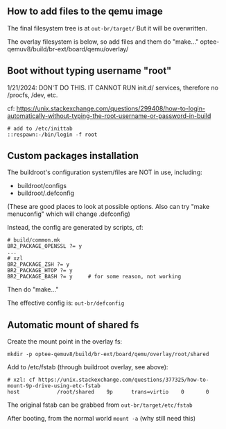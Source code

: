 ## How to add files to the qemu image

The final filesystem tree is at
``out-br/target/``
But it will be overwritten. 

The overlay filesystem is below, so add files and them do "make..."
optee-qemuv8/build/br-ext/board/qemu/overlay/


## Boot without typing username "root"
1/21/2024: DON'T DO THIS. IT CANNOT RUN init.d/ services, therefore no /procfs, /dev, etc.

cf: https://unix.stackexchange.com/questions/299408/how-to-login-automatically-without-typing-the-root-username-or-password-in-build

```
# add to /etc/inittab
::respawn:-/bin/login -f root
```

## Custom packages installation
The buildroot's configuration system/files are NOT in use, including: 

* buildroot/configs
* buildroot/.defconfig

(These are good places to look at possible options. Also can try "make menuconfig" which will change .defconfig)

Instead, the config are generated by scripts, cf: 

```
# build/common.mk
BR2_PACKAGE_OPENSSL ?= y
...
# xzl
BR2_PACKAGE_ZSH ?= y
BR2_PACKAGE_HTOP ?= y
BR2_PACKAGE_BASH ?= y     # for some reason, not working
```

Then do  "make..." 

The effective config is:
``out-br/defconfig``

## Automatic mount of shared fs
Create the mount point in the overlay fs: 

`mkdir -p optee-qemuv8/build/br-ext/board/qemu/overlay/root/shared`

Add to /etc/fstab (through buildroot overlay, see above):

```
# xzl: cf https://unix.stackexchange.com/questions/377325/how-to-mount-9p-drive-using-etc-fstab
host            /root/shared    9p      trans=virtio    0       0
```

The original fstab can be grabbed from
``out-br/target/etc/fstab``

After booting, from the normal world `mount -a`  (why still need this)

